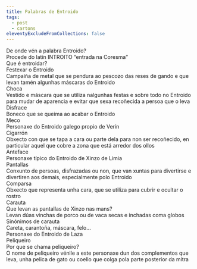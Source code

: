 ```yaml
---
title: Palabras de Entroido
tags:
  - post
  - cartons
eleventyExcludeFromCollections: false
---
```

<e-card color="1">
  <div>De onde vén a palabra Entroido?</div>
  <div>Procede do latín INTROITO “entrada na Coresma”</div>
</e-card>

<e-card color="10">
  <div>Que é entroidar?</div>
  <div>Festexar o Entroido</div>
</e-card>

<e-card color="2">
  <div>Campaíña de metal que se pendura ao pescozo das reses de gando e que levan tamén algunhas máscaras do Entroido</div>
  <div>Choca</div>
</e-card>

<e-card color="3">
  <div>Vestido e máscara que se utiliza nalgunhas festas e sobre todo no Entroido para mudar de aparencia e evitar que sexa recoñecida a persoa que o leva</div>
  <div>Disfrace</div>
</e-card>

<e-card color="4">
  <div>Boneco que se queima ao acabar o Entroido</div>
  <div>Meco</div>
</e-card>

<e-card color="5">
  <div>Personaxe do Entroido galego propio de Verín</div>
  <div>Cigarrón</div>
</e-card>

<e-card color="6">
  <div>Obxecto con que se tapa a cara ou parte dela para non ser recoñecido, en particular aquel que cobre a zona que está arredor dos ollos</div>
  <div>Anteface</div>
</e-card>

<e-card color="7">
  <div>Personaxe típico do Entroido de Xinzo de Limia</div>
  <div>Pantallas</div>
</e-card>

<e-card color="8">
  <div>Conxunto de persoas, disfrazadas ou non, que van xuntas para divertirse e divertiren aos demais, especialmente polo Entroido</div>
  <div>Comparsa</div>
</e-card>

<e-card color="6">
  <div>Obxecto que representa unha cara, que se utiliza para cubrir e ocultar o rostro</div>
  <div>Carauta</div>
</e-card>

<e-card color="9">
  <div>Que levan as pantallas de Xinzo nas mans?</div>
  <div>Levan dúas vinchas de porco ou de vaca secas e inchadas coma globos</div>
</e-card>

<e-card color="10">
  <div>Sinónimos de carauta</div>
  <div>Careta, carantoña, máscara, felo...</div>
</e-card>

<e-card color="1">
  <div>Personaxe do Entroido de Laza</div>
  <div>Peliqueiro</div>
</e-card>

<e-card color="2">
  <div>Por que se chama peliqueiro?</div>
  <div>O nome de peliqueiro vénlle a este personaxe dun dos complementos que leva, unha pelica de gato ou coello que colga pola parte posterior da mitra</div>
</e-card>